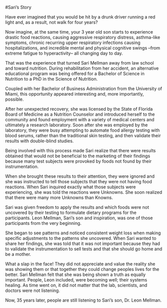 #Sari’s Story

Have ever imagined that you would be hit by a drunk driver running a red light and, as a result, not walk for four years? 

Now imagine, at the same time, your 3 year old son starts to experience drastic food reactions, causing aggressive respiratory distress, asthma-like symptoms, chronic recurring upper respiratory infections causing hospitalizations, and incredible mental and physical cognitive swings –from extreme fatigue to hyperactivity– all changing day to day.

That was the experience that turned Sari Mellman away from law school and toward nutrition. During rehabilitation from her accident, an alternative educational program was being offered for a Bachelor of Science in Nutrition to a PhD in the Science of Nutrition.

Coupled with her Bachelor of Business Administration from the University of Miami, this opportunity appeared interesting and, more importantly, possible. 

After her unexpected recovery, she was licensed by the State of Florida Board of Medicine as a Nutrition Counselor and introduced herself to the community and found employment with a variety of medical centers and ultimately a research laboratory. Soon after she was employed by the laboratory, they were busy attempting to automate food allergy testing with blood serums, rather than the traditional skin testing, and then validate their results with double-blind studies.

Being involved with this process made Sari realize that there were results obtained that would not be beneficial to the marketing of their findings because many test subjects were provoked by foods not found by their instrumentation. 

When she brought these results to their attention, they were ignored and she was instructed to tell those subjects that they were not having food reactions. When Sari inquired exactly what those subjects were experiencing, she was told the reactions were Unknowns. She soon realized that there were many more Unknowns than Knowns. 

Sari was given freedom to apply the results and which foods were not uncovered by their testing to formulate dietary programs for the participants.  Leon Mellman, Sari’s son and inspiration, was one of those participants from the very beginning. 

She began to see patterns and noticed consistent weight loss when making specific adjustments to the patterns she uncovered. When Sari wanted to share her findings, she was told that it was not important because they had to validate the instrumentation to sell tests and that she should go home and be a mother. 

What a slap in the face! They did not appreciate and value the reality she was showing them or that together they could change peoples lives for the better. Sari Mellman felt that she was being shown a truth as equally important. People, Leon included, were becoming well; their systems healing. As time went on, it did not matter that the lab, scientists, and doctors were not listening. 

Now, 35 years later, people are still listening to Sari’s son, Dr. Leon Mellman.
